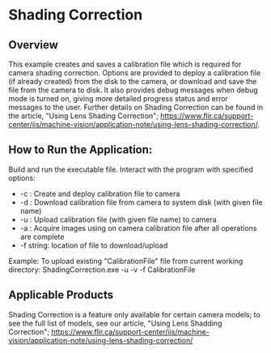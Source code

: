 # Shading Correction

## Overview 

This example creates and saves a calibration file which is required for camera shading correction.  Options are provided to deploy a calibration file (if already created) from the disk to the camera, or download and save the file from the camera to disk. It also provides debug messages when debug mode is turned on, giving more detailed progress status and error messages to the user. Further details on Shading Correction can be found in the article, "Using Lens Shading Correction"; https://www.flir.ca/support-center/iis/machine-vision/application-note/using-lens-shading-correction/.


## How to Run the Application:

Build and run the executable file.  Interact with the program with specified options:
	
* -c : Create and deploy calibration file to camera
* -d : Download calibration file from camera to system disk (with given file name)
* -u : Upload calibration file (with given file name) to camera
* -a : Acquire images using on camera calibration file after all operations are complete
* -f string: location of file to download/upload

Example:
        To upload existing "CalibrationFile" file from current working directory: ShadingCorrection.exe -u -v -f CalibrationFile

## Applicable Products
Shading Correction is a feature only available for certain camera models; to see the full list of models, see our article, "Using Lens Shadding Correction";
https://www.flir.ca/support-center/iis/machine-vision/application-note/using-lens-shading-correction/

